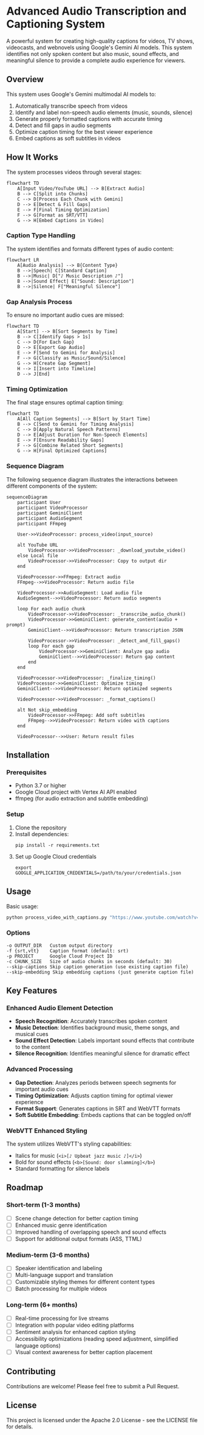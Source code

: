 # Advanced Audio Transcription and Captioning System

A powerful system for creating high-quality captions for videos, TV shows, videocasts, and webnovels using Google's Gemini AI models. This system identifies not only spoken content but also music, sound effects, and meaningful silence to provide a complete audio experience for viewers.

## Overview

This system uses Google's Gemini multimodal AI models to:

1. Automatically transcribe speech from videos
2. Identify and label non-speech audio elements (music, sounds, silence)
3. Generate properly formatted captions with accurate timing
4. Detect and fill gaps in audio segments
5. Optimize caption timing for the best viewer experience
6. Embed captions as soft subtitles in videos

## How It Works

The system processes videos through several stages:

```mermaid
flowchart TD
    A[Input Video/YouTube URL] --> B[Extract Audio]
    B --> C[Split into Chunks]
    C --> D[Process Each Chunk with Gemini]
    D --> E[Detect & Fill Gaps]
    E --> F[Final Timing Optimization]
    F --> G[Format as SRT/VTT]
    G --> H[Embed Captions in Video]
```

### Caption Type Handling

The system identifies and formats different types of audio content:

```mermaid
flowchart LR
    A[Audio Analysis] --> B{Content Type}
    B -->|Speech| C[Standard Caption]
    B -->|Music| D["♪ Music Description ♪"]
    B -->|Sound Effect| E["Sound: Description"]
    B -->|Silence| F["Meaningful Silence"]
```

### Gap Analysis Process

To ensure no important audio cues are missed:

```mermaid
flowchart TD
    A[Start] --> B[Sort Segments by Time]
    B --> C[Identify Gaps > 1s]
    C --> D{For Each Gap}
    D --> E[Export Gap Audio]
    E --> F[Send to Gemini for Analysis]
    F --> G[Classify as Music/Sound/Silence]
    G --> H[Create Gap Segment]
    H --> I[Insert into Timeline]
    D --> J[End]
```

### Timing Optimization

The final stage ensures optimal caption timing:

```mermaid
flowchart TD
    A[All Caption Segments] --> B[Sort by Start Time]
    B --> C[Send to Gemini for Timing Analysis]
    C --> D[Apply Natural Speech Patterns]
    D --> E[Adjust Duration for Non-Speech Elements]
    E --> F[Ensure Readability Gaps]
    F --> G[Combine Related Short Segments]
    G --> H[Final Optimized Captions]
```

### Sequence Diagram

The following sequence diagram illustrates the interactions between different components of the system:

```mermaid
sequenceDiagram
    participant User
    participant VideoProcessor
    participant GeminiClient
    participant AudioSegment
    participant FFmpeg
    
    User->>VideoProcessor: process_video(input_source)
    
    alt YouTube URL
        VideoProcessor->>VideoProcessor: _download_youtube_video()
    else Local file
        VideoProcessor->>VideoProcessor: Copy to output dir
    end
    
    VideoProcessor->>FFmpeg: Extract audio
    FFmpeg-->>VideoProcessor: Return audio file
    
    VideoProcessor->>AudioSegment: Load audio file
    AudioSegment-->>VideoProcessor: Return audio segments
    
    loop For each audio chunk
        VideoProcessor->>VideoProcessor: _transcribe_audio_chunk()
        VideoProcessor->>GeminiClient: generate_content(audio + prompt)
        GeminiClient-->>VideoProcessor: Return transcription JSON
        
        VideoProcessor->>VideoProcessor: _detect_and_fill_gaps()
        loop For each gap
            VideoProcessor->>GeminiClient: Analyze gap audio
            GeminiClient-->>VideoProcessor: Return gap content
        end
    end
    
    VideoProcessor->>VideoProcessor: _finalize_timing()
    VideoProcessor->>GeminiClient: Optimize timing
    GeminiClient-->>VideoProcessor: Return optimized segments
    
    VideoProcessor->>VideoProcessor: _format_captions()
    
    alt Not skip_embedding
        VideoProcessor->>FFmpeg: Add soft subtitles
        FFmpeg-->>VideoProcessor: Return video with captions
    end
    
    VideoProcessor-->>User: Return result files
```

## Installation

### Prerequisites

- Python 3.7 or higher
- Google Cloud project with Vertex AI API enabled
- ffmpeg (for audio extraction and subtitle embedding)

### Setup

1. Clone the repository
2. Install dependencies:
   ```
   pip install -r requirements.txt
   ```
3. Set up Google Cloud credentials
   ```
   export GOOGLE_APPLICATION_CREDENTIALS=/path/to/your/credentials.json
   ```

## Usage

Basic usage:

```bash
python process_video_with_captions.py "https://www.youtube.com/watch?v=VIDEO_ID"
```

### Options

```
-o OUTPUT_DIR   Custom output directory
-f {srt,vtt}    Caption format (default: srt)
-p PROJECT      Google Cloud Project ID
-c CHUNK_SIZE   Size of audio chunks in seconds (default: 30)
--skip-captions Skip caption generation (use existing caption file)
--skip-embedding Skip embedding captions (just generate caption file)
```

## Key Features

### Enhanced Audio Element Detection

- **Speech Recognition**: Accurately transcribes spoken content
- **Music Detection**: Identifies background music, theme songs, and musical cues
- **Sound Effect Detection**: Labels important sound effects that contribute to the content
- **Silence Recognition**: Identifies meaningful silence for dramatic effect

### Advanced Processing

- **Gap Detection**: Analyzes periods between speech segments for important audio cues
- **Timing Optimization**: Adjusts caption timing for optimal viewer experience
- **Format Support**: Generates captions in SRT and WebVTT formats
- **Soft Subtitle Embedding**: Embeds captions that can be toggled on/off

### WebVTT Enhanced Styling

The system utilizes WebVTT's styling capabilities:
- Italics for music (`<i>[♪ Upbeat jazz music ♪]</i>`)
- Bold for sound effects (`<b>[Sound: door slamming]</b>`)
- Standard formatting for silence labels

## Roadmap

### Short-term (1-3 months)

- [ ] Scene change detection for better caption timing
- [ ] Enhanced music genre identification
- [ ] Improved handling of overlapping speech and sound effects
- [ ] Support for additional output formats (ASS, TTML)

### Medium-term (3-6 months)

- [ ] Speaker identification and labeling
- [ ] Multi-language support and translation
- [ ] Customizable styling themes for different content types
- [ ] Batch processing for multiple videos

### Long-term (6+ months)

- [ ] Real-time processing for live streams
- [ ] Integration with popular video editing platforms
- [ ] Sentiment analysis for enhanced caption styling
- [ ] Accessibility optimizations (reading speed adjustment, simplified language options)
- [ ] Visual context awareness for better caption placement

## Contributing

Contributions are welcome! Please feel free to submit a Pull Request.

## License

This project is licensed under the Apache 2.0 License - see the LICENSE file for details.
